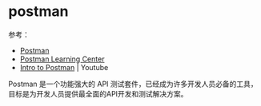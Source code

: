 # postman
参考：
* [Postman](https://www.postman.com/)
* [Postman Learning Center](https://learning.postman.com/docs/getting-started/introduction/)
* [Intro to Postman](https://www.youtube.com/playlist?list=PLM-7VG-sgbtAgGq_pef5y_ruIUBPpUgNJ) | Youtube

Postman 是一个功能强大的 API 测试套件，已经成为许多开发人员必备的工具，目标是为开发人员提供最全面的API开发和测试解决方案。


